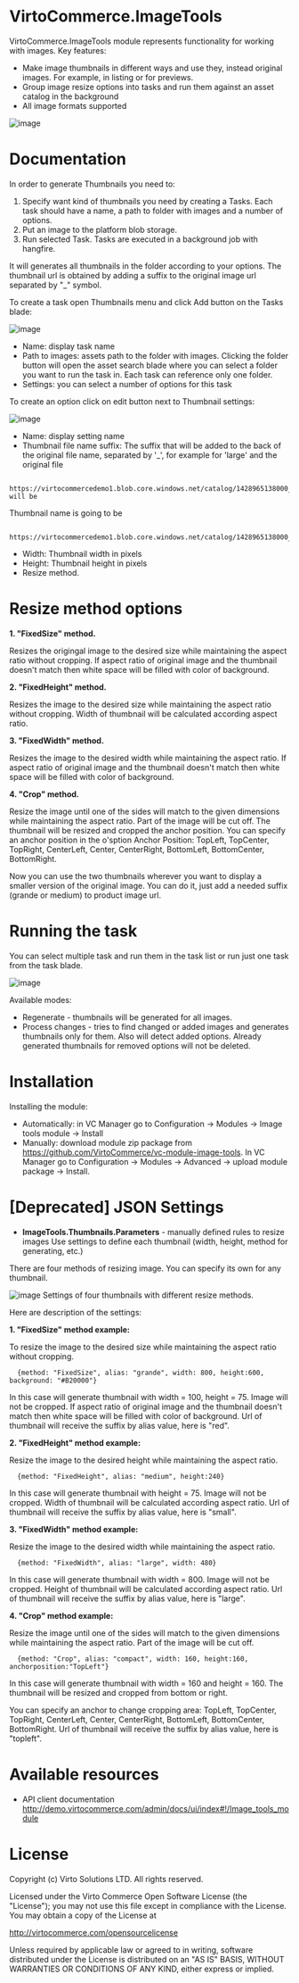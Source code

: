 


# VirtoCommerce.ImageTools
VirtoCommerce.ImageTools module represents functionality for working with images.
Key features:
* Make image thumbnails in different ways and use they, instead original images. For example, in listing or for previews.
* Group image resize options into tasks and run them against an asset catalog in the background 
* All image formats supported

![image](https://user-images.githubusercontent.com/20122385/36428926-e483c5e6-1659-11e8-88aa-e4dc2b95b50b.png)

# Documentation

In order to generate Thumbnails you need to:

1. Specify want kind of thumbnails you need by creating a Tasks. Each task should have a name, a path to folder with images and a number of options.
2. Put an image to the platform blob storage.
3. Run selected Task. Tasks are executed in a background job with hangfire.

It will generates all thumbnails in the folder according to your options.
The thumbnail url is obtained by adding a suffix to the original image url separated by "_" symbol.

To create a task open Thumbnails menu and click Add button on the Tasks blade:

![image](https://user-images.githubusercontent.com/20122385/36429401-481d02e2-165b-11e8-8061-c0d9a6c88b31.png)

* Name: display task name
* Path to images: assets path to the folder with images. Clicking the folder button will open the asset search blade where you can select a folder you want to run the task in. Each task can reference only one folder.
* Settings: you can select a number of options for this task

To create an option click on edit button next to Thumbnail settings:

![image](https://user-images.githubusercontent.com/20122385/36429547-a431bbfe-165b-11e8-9607-291cc511878f.png)

* Name: display setting name
* Thumbnail file name suffix: The suffix that will be added to the back of the original file name, separated by '_', for example for 'large' and the original file 
```
  https://virtocommercedemo1.blob.core.windows.net/catalog/1428965138000_1133723.jpg will be 
```
Thumbnail name is going to be
```
  https://virtocommercedemo1.blob.core.windows.net/catalog/1428965138000_1133723_large.jpg
```

* Width: Thumbnail width in pixels
* Height: Thumbnail height in pixels
* Resize method.

# Resize method options

**1. "FixedSize" method.**

Resizes the origingal image to the desired size while maintaining the aspect ratio without cropping. If aspect ratio of original image and the thumbnail doesn't match then white space will be filled with color of background.

**2. "FixedHeight" method.**

Resizes the image to the desired size while maintaining the aspect ratio without cropping. Width of thumbnail will be calculated according aspect ratio. 

**3. "FixedWidth" method.**

Resizes the image to the desired width while maintaining the aspect ratio.  If aspect ratio of original image and the thumbnail doesn't match then white space will be filled with color of background.

**4. "Crop" method.**

Resize the image until one of the sides will match to the given dimensions while maintaining the aspect ratio. Part of the image will be cut off. The thumbnail will be resized and cropped the anchor position. You can specify an anchor position in the o'sption Anchor Position: TopLeft, TopCenter, TopRight, CenterLeft, Center, CenterRight, BottomLeft, BottomCenter, BottomRight.

Now you can use the two thumbnails wherever you want to display a smaller version of the original image.
You can do it, just add a needed suffix (grande or medium) to product image url.

# Running the task

You can select multiple task and run them in the task list or run just one task from the task blade.

![image](https://user-images.githubusercontent.com/20122385/36430796-b68279c6-165e-11e8-8e02-ae75e7a11f66.png)

Available modes:

* Regenerate - thumbnails will be generated for all images. 
* Process changes - tries to find changed or added images and generates thumbnails only for them. Also will detect added options. Already generated thumbnails for removed options will not be deleted. 

# Installation
Installing the module:
* Automatically: in VC Manager go to Configuration -> Modules -> Image tools module -> Install
* Manually: download module zip package from https://github.com/VirtoCommerce/vc-module-image-tools. In VC Manager go to Configuration -> Modules -> Advanced -> upload module package -> Install.

# [Deprecated] JSON Settings
* **ImageTools.Thumbnails.Parameters** -  manually defined rules to resize images
Use settings to define each thumbnail (width, height, method for generating, etc.)

There are four methods of resizing image. You can specify  its own for any thumbnail.

![image](https://cloud.githubusercontent.com/assets/7059355/16445900/38c49044-3de5-11e6-94d5-bb71de59444c.png)
Settings of four thumbnails with different resize methods.

Here are description of the settings:

**1. "FixedSize" method example:**

To resize the image to the desired size while maintaining the aspect ratio without cropping.
```
  {method: "FixedSize", alias: "grande", width: 800, height:600, background: "#B20000"} 
```
In this case will generate thumbnail with width = 100, height = 75. Image will not be cropped. If aspect ratio of original image and the thumbnail doesn't match then white space will be filled with color of background. Url of thumbnail will receive the suffix by alias value, here is "red".

**2. "FixedHeight" method example:**

Resize the image to the desired height while maintaining the aspect ratio.
```
  {method: "FixedHeight", alias: "medium", height:240}
```
In this case will generate thumbnail with height = 75. Image will not be cropped. Width of thumbnail will be calculated according aspect ratio. Url of thumbnail will receive the suffix by alias value, here is "small".

**3. "FixedWidth" method example:**

Resize the image to the desired width while maintaining the aspect ratio.
```
  {method: "FixedWidth", alias: "large", width: 480}
```
In this case will generate thumbnail with width = 800. Image will not be cropped. Height of thumbnail will be calculated according aspect ratio. Url of thumbnail will receive the suffix by alias value, here is "large".

**4. "Crop" method example:**

Resize the image until one of the sides will match to the given dimensions while maintaining the aspect ratio. Part of the image will be cut off.
```
  {method: "Crop", alias: "compact", width: 160, height:160, anchorposition:"TopLeft"}
```
In this case will generate thumbnail with width = 160 and height = 160. The thumbnail will be resized and cropped from bottom or right. 

You can specify an anchor to change cropping area: TopLeft, TopCenter, TopRight, CenterLeft, Center, CenterRight, BottomLeft, BottomCenter, BottomRight.  Url of thumbnail will receive the suffix by alias value, here is "topleft".


# Available resources
* API client documentation http://demo.virtocommerce.com/admin/docs/ui/index#!/Image_tools_module

# License
Copyright (c) Virto Solutions LTD.  All rights reserved.

Licensed under the Virto Commerce Open Software License (the "License"); you
may not use this file except in compliance with the License. You may
obtain a copy of the License at

http://virtocommerce.com/opensourcelicense

Unless required by applicable law or agreed to in writing, software
distributed under the License is distributed on an "AS IS" BASIS,
WITHOUT WARRANTIES OR CONDITIONS OF ANY KIND, either express or
implied.
